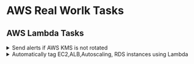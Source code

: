 # AWS Real Worlk Tasks
## AWS Lambda Tasks
<details><summary>Send alerts if AWS KMS is not rotated</summary>

  ```
  Schedule a lambda function and send alerts if AWS KMS is not rotated in 90 days
  ```

</details>
<details><summary>Automatically tag EC2,ALB,Autoscaling, RDS instances using Lambda</summary>

  ```
  Schedule a lambda function and send alerts if AWS KMS is not rotated in 90 days
  ```

</details>
